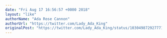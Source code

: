 ```yaml
---
date: "Fri Aug 17 16:56:57 +0000 2018"
layout: "like"
authorName: "Ada Rose Cannon"
authorUrl: "https://twitter.com/Lady_Ada_King"
originalPost: "https://twitter.com/Lady_Ada_King/status/1030498729277710336"
---
```

